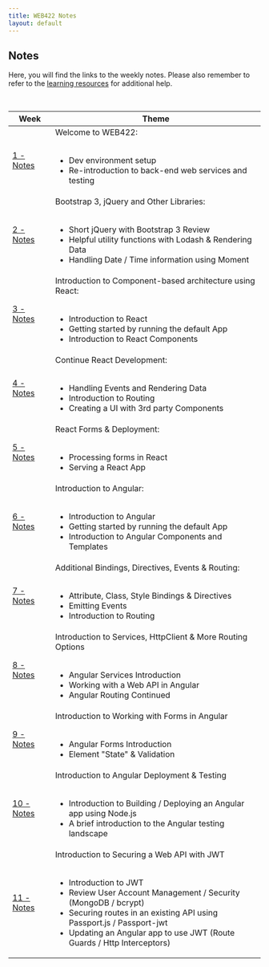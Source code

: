 ```yaml
---
title: WEB422 Notes
layout: default
---
```


## Notes

Here, you will find the links to the weekly notes.  Please also remember to refer to the [learning resources](/resources) for additional help.

<br>

<!-- Regular Schedule

<table>
<thead>
<tr>
<th>Week</th>
<th>Theme</th>
</tr>
</thead>
<tbody>
<tr>
<td><a href="/notes/week01">1 - Notes</a></td>
<td>
Welcome to WEB422:<br><br>
<ul>
<li>Dev environment setup</li>
<li>Re-introduction to back-end web services and testing</li>
</ul>
</td>
</tr>
<tr>
<td><a href="/notes/week02">2 - Notes</a></td>
<td>
Bootstrap 3, jQuery and Other Libraries:<br><br>
<ul>
<li>Short jQuery with Bootstrap 3 Review</li>
<li>Helpful utility functions with Lodash &amp; Rendering Data</li>
<li>Handling Date / Time information using Moment</li>
</ul>
</td>
</tr>
<tr><td><a href="/notes/week03">3 - Notes</a></td>
<td>
Introduction to Component-based architecture using React:<br><br>
<ul>
<li>Introduction to React</li>
<li>Getting started by running the default App</li>
<li>Introduction to React Components</li>
</ul>
</td>
</tr>
<tr><td><a href="/notes/week04">4 - Notes</a></td>
<td>
Continue React Development:<br><br>
<ul>
<li>Handling Events and Rendering Data</li>
<li>Introduction to Routing</li>
<li>Creating a UI with 3rd party Components</li>
</ul>
</td>
</tr>
<tr><td><a href="/notes/week05">5 - Notes</a></td>
<td>
React Forms &amp; Deployment:<br><br>
<ul>
<li>Processing forms in React</li>
<li>Serving a React App</li>
</ul>
</td>
</tr>
<tr><td><a href="/notes/week06">6 - Notes</a></td>
<td>
Introduction to Angular:<br><br>
<ul>
<li>Introduction to Angular</li>
<li>Getting started by running the default App</li>
<li>Introduction to Angular Components and Templates</li>
</ul>
</td>
</tr>
<tr><td><a href="/notes/week07">7 - Notes</a></td>
<td>
Additional Bindings, Directives, Events &amp; Routing:<br><br>
<ul>
<li>Attribute, Class, Style Bindings & Directives</li>
<li>Emitting Events</li>
<li>Introduction to Routing</li>
</ul>
</td>
</tr>
<tr><td><a href="/notes/week08">8 - Notes</a></td>
<td>
Introduction to Services, HttpClient &amp; More Routing Options<br><br>
<ul>
<li>Angular Services Introduction</li>
<li>Working with a Web API in Angular</li>
<li>Angular Routing Continued</li>
</ul>
</td>
</tr><tr><td><a href="/notes/week09">9 - Notes</a></td>
<td>
Introduction to Working with Forms in Angular<br><br>
<ul>
<li>Angular Forms Introduction</li>
<li>Element "State" &amp; Validation</li>
</ul>
</td>
</tr><tr><td><a href="/notes/week10">10 - Notes</a></td>
<td>
Introduction to Angular Deployment &amp; Testing<br><br>
<ul>
<li>Introduction to Building / Deploying an Angular app using Node.js</li>
<li>A brief introduction to the Angular testing landscape</li>
</ul>
</td>
</tr>
<tr><td><a href="/notes/week11">11 - Notes</a></td>
<td>
  Introduction to Securing a Web API with JWT <br><br>
<ul>
  <li>Introduction to JWT</li>
  <li>Review User Account Management / Security (MongoDB / bcrypt)</li>
  <li>Securing routes in an existing API using Passport.js / Passport-jwt</li>
  <li>Updating an Angular app to use JWT (Route Guards / Http Interceptors)</li>
  </ul>
</td>
</tr>
<tr>
<td><a href="/notes/week12">12 - Notes</a></td>
<td>
Introduction to Socket.io <br><br>
<ul>
<li>Creating a server using Node/Express for managing socket connections</li>
<li>Developing an Angular application which contains a working "chat window"</li>
</ul>  
</td>
</tr>
</tbody>
</table>

-->

 <table>
<thead>
<tr>
<th>Week</th>
<th>Theme</th>
</tr>
</thead>
<tbody>
<tr>
<td><a href="/notes/week01">1 - Notes</a></td>
<td>
Welcome to WEB422:<br><br>
<ul>
<li>Dev environment setup</li>
<li>Re-introduction to back-end web services and testing</li>
</ul>
</td>
</tr>
<tr>
<td><a href="/notes/week02">2 - Notes</a></td>
<td>
Bootstrap 3, jQuery and Other Libraries:<br><br>
<ul>
<li>Short jQuery with Bootstrap 3 Review</li>
<li>Helpful utility functions with Lodash &amp; Rendering Data</li>
<li>Handling Date / Time information using Moment</li>
</ul>
</td>
</tr>
<tr><td><a href="/notes/week03">3 - Notes</a></td>
<td>
Introduction to Component-based architecture using React:<br><br>
<ul>
<li>Introduction to React</li>
<li>Getting started by running the default App</li>
<li>Introduction to React Components</li>
</ul>
</td>
</tr>
<tr><td><a href="/notes/week04">4 - Notes</a></td>
<td>
Continue React Development:<br><br>
<ul>
<li>Handling Events and Rendering Data</li>
<li>Introduction to Routing</li>
<li>Creating a UI with 3rd party Components</li>
</ul>
</td>
</tr>
<tr><td><a href="/notes/week05">5 - Notes</a></td>
<td>
React Forms &amp; Deployment:<br><br>
<ul>
<li>Processing forms in React</li>
<li>Serving a React App</li>
</ul>
</td>
</tr>
<tr><td><a href="/notes/week06">6 - Notes</a></td>
<td>
Introduction to Angular:<br><br>
<ul>
<li>Introduction to Angular</li>
<li>Getting started by running the default App</li>
<li>Introduction to Angular Components and Templates</li>
</ul>
</td>
</tr>
<tr><td><a href="/notes/week07">7 - Notes</a></td>
<td>
Additional Bindings, Directives, Events &amp; Routing:<br><br>
<ul>
<li>Attribute, Class, Style Bindings & Directives</li>
<li>Emitting Events</li>
<li>Introduction to Routing</li>
</ul>
</td>
</tr>
<tr><td><a href="/notes/week08">8 - Notes</a></td>
<td>
Introduction to Services, HttpClient &amp; More Routing Options<br><br>
<ul>
<li>Angular Services Introduction</li>
<li>Working with a Web API in Angular</li>
<li>Angular Routing Continued</li>
</ul>
</td>
</tr><tr><td><a href="/notes/week09">9 - Notes</a></td>
<td>
Introduction to Working with Forms in Angular<br><br>
<ul>
<li>Angular Forms Introduction</li>
<li>Element "State" &amp; Validation</li>
</ul>
</td>
</tr><tr><td><a href="/notes/week10">10 - Notes</a></td>
<td>
Introduction to Angular Deployment &amp; Testing<br><br>
<ul>
<li>Introduction to Building / Deploying an Angular app using Node.js</li>
<li>A brief introduction to the Angular testing landscape</li>
</ul>
</td>
</tr>
<tr><td><a href="/notes/week11">11 - Notes</a></td>
<td>
  Introduction to Securing a Web API with JWT <br><br>
<ul>
  <li>Introduction to JWT</li>
  <li>Review User Account Management / Security (MongoDB / bcrypt)</li>
  <li>Securing routes in an existing API using Passport.js / Passport-jwt</li>
  <li>Updating an Angular app to use JWT (Route Guards / Http Interceptors)</li>
  </ul>
</td>
</tr>
</tbody>
</table>